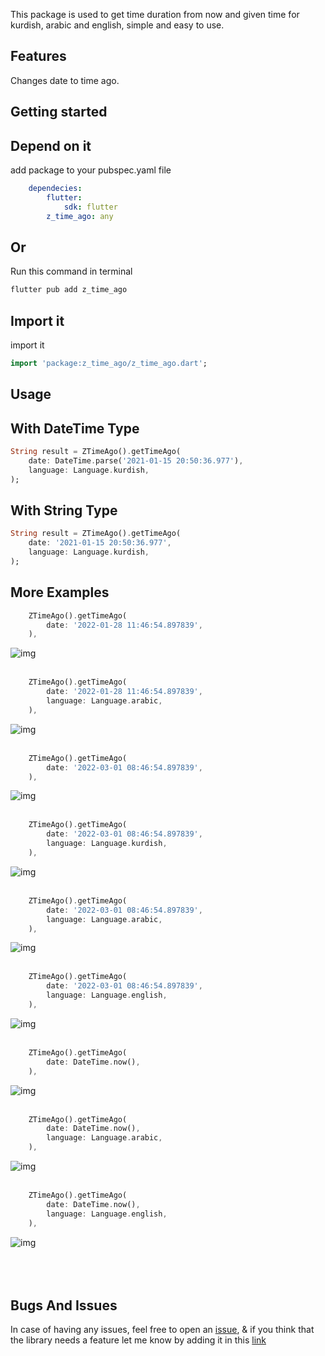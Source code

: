 This package is used to get time duration from now and given time for kurdish, arabic and english, simple and easy to use.

## Features

Changes date to time ago.

## Getting started

## Depend on it

add package to your pubspec.yaml file
```yaml
    dependecies:
        flutter:
            sdk: flutter
        z_time_ago: any
```

## Or

Run this command in terminal
```dart
flutter pub add z_time_ago
```

## Import it

import it
```dart
import 'package:z_time_ago/z_time_ago.dart';
```

## Usage

## With DateTime Type

```dart
String result = ZTimeAgo().getTimeAgo(
    date: DateTime.parse('2021-01-15 20:50:36.977'),
    language: Language.kurdish,
);
```

## With String Type

```dart
String result = ZTimeAgo().getTimeAgo(
    date: '2021-01-15 20:50:36.977',
    language: Language.kurdish,
);
```

## More Examples
```dart
    ZTimeAgo().getTimeAgo(
        date: '2022-01-28 11:46:54.897839',
    ),
```
![img](assets/img/kurdishMonthAgo.png)<br><br>

```dart
    ZTimeAgo().getTimeAgo(
        date: '2022-01-28 11:46:54.897839',
        language: Language.arabic,
    ),
```
![img](assets/img/arabicMonthAgo.png)<br><br>

```dart
    ZTimeAgo().getTimeAgo(
        date: '2022-03-01 08:46:54.897839',
    ),
```
![img](assets/img/englishMonthAgo.png)<br><br>

```dart
    ZTimeAgo().getTimeAgo(
        date: '2022-03-01 08:46:54.897839',
        language: Language.kurdish,
    ),
```
![img](assets/img/kurdishHoursAgo.png)<br><br>

```dart
    ZTimeAgo().getTimeAgo(
        date: '2022-03-01 08:46:54.897839',
        language: Language.arabic,
    ),
```
![img](assets/img/arabicHoursAgo.png)<br><br>

```dart
    ZTimeAgo().getTimeAgo(
        date: '2022-03-01 08:46:54.897839',
        language: Language.english,
    ),
```
![img](assets/img/englishHoursAgo.png)<br><br>

```dart
    ZTimeAgo().getTimeAgo(
        date: DateTime.now(),
    ),
```
![img](assets/img/kurdishNow.png)<br><br>

```dart
    ZTimeAgo().getTimeAgo(
        date: DateTime.now(),
        language: Language.arabic,
    ),
```
![img](assets/img/arabicNow.png)<br><br>

```dart
    ZTimeAgo().getTimeAgo(
        date: DateTime.now(),
        language: Language.english,
    ),
```
![img](assets/img/englishNow.png)<br><br><br><br>

## Bugs And Issues

In case of having any issues, feel free to open an <a href="https://github.com/zakarya0/z_time_ago/issues/new">issue</a>, & if you think that the library needs a feature let me know by adding it in this <a href="https://github.com/zakarya0/z_time_ago/issues/new?template=feature.md">link</a>